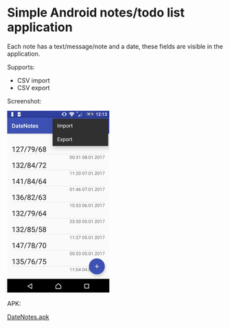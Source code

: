 # Simple Android notes/todo list application
Each note has a text/message/note and a date, these fields are visible in the application.

Supports:
* CSV import
* CSV export

Screenshot:

![DateNotes screenshot](/datenotes-screenshot.png)


APK:

[DateNotes.apk](/app/DateNotes.apk)
